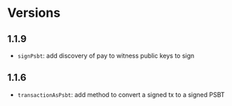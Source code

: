 # Versions

## 1.1.9

- `signPsbt`: add discovery of pay to witness public keys to sign

## 1.1.6

- `transactionAsPsbt`: add method to convert a signed tx to a signed PSBT

